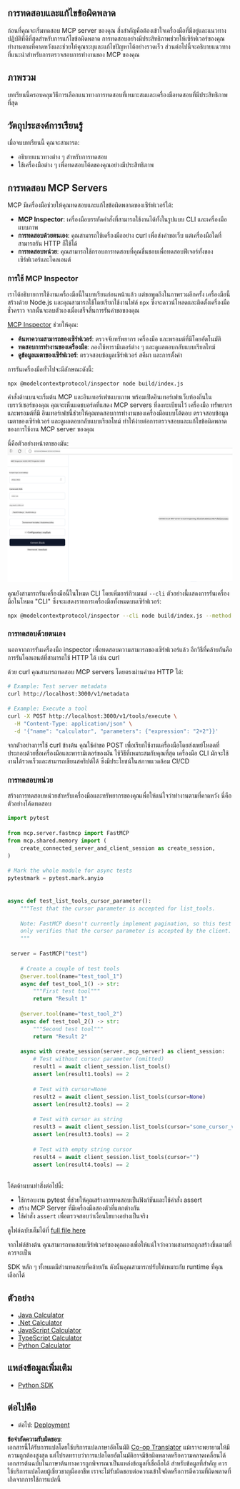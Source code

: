 <!--
CO_OP_TRANSLATOR_METADATA:
{
  "original_hash": "e25bc265a51244a7a2d93b3761543a1f",
  "translation_date": "2025-06-13T02:08:32+00:00",
  "source_file": "03-GettingStarted/08-testing/README.md",
  "language_code": "th"
}
-->
## การทดสอบและแก้ไขข้อผิดพลาด

ก่อนที่คุณจะเริ่มทดสอบ MCP server ของคุณ สิ่งสำคัญคือต้องเข้าใจเครื่องมือที่มีอยู่และแนวทางปฏิบัติที่ดีที่สุดสำหรับการแก้ไขข้อผิดพลาด การทดสอบอย่างมีประสิทธิภาพช่วยให้เซิร์ฟเวอร์ของคุณทำงานตามที่คาดหวังและช่วยให้คุณระบุและแก้ไขปัญหาได้อย่างรวดเร็ว ส่วนต่อไปนี้จะอธิบายแนวทางที่แนะนำสำหรับการตรวจสอบการทำงานของ MCP ของคุณ

## ภาพรวม

บทเรียนนี้ครอบคลุมวิธีการเลือกแนวทางการทดสอบที่เหมาะสมและเครื่องมือทดสอบที่มีประสิทธิภาพที่สุด

## วัตถุประสงค์การเรียนรู้

เมื่อจบบทเรียนนี้ คุณจะสามารถ:

- อธิบายแนวทางต่าง ๆ สำหรับการทดสอบ
- ใช้เครื่องมือต่าง ๆ เพื่อทดสอบโค้ดของคุณอย่างมีประสิทธิภาพ

## การทดสอบ MCP Servers

MCP มีเครื่องมือช่วยให้คุณทดสอบและแก้ไขข้อผิดพลาดของเซิร์ฟเวอร์ได้:

- **MCP Inspector**: เครื่องมือบรรทัดคำสั่งที่สามารถใช้งานได้ทั้งในรูปแบบ CLI และเครื่องมือแบบภาพ
- **การทดสอบด้วยตนเอง**: คุณสามารถใช้เครื่องมืออย่าง curl เพื่อส่งคำขอเว็บ แต่เครื่องมือใดที่สามารถรัน HTTP ก็ใช้ได้
- **การทดสอบหน่วย**: คุณสามารถใช้กรอบการทดสอบที่คุณชื่นชอบเพื่อทดสอบฟีเจอร์ทั้งของเซิร์ฟเวอร์และไคลเอนต์

### การใช้ MCP Inspector

เราได้อธิบายการใช้งานเครื่องมือนี้ในบทเรียนก่อนหน้าแล้ว แต่ขอพูดถึงในภาพรวมอีกครั้ง เครื่องมือนี้สร้างด้วย Node.js และคุณสามารถใช้โดยเรียกใช้งานไฟล์ `npx` ซึ่งจะดาวน์โหลดและติดตั้งเครื่องมือชั่วคราว จากนั้นจะลบตัวเองเมื่อเสร็จสิ้นการรันคำขอของคุณ

[MCP Inspector](https://github.com/modelcontextprotocol/inspector) ช่วยให้คุณ:

- **ค้นหาความสามารถของเซิร์ฟเวอร์**: ตรวจจับทรัพยากร เครื่องมือ และพรอมต์ที่มีโดยอัตโนมัติ
- **ทดสอบการทำงานของเครื่องมือ**: ลองใช้พารามิเตอร์ต่าง ๆ และดูผลตอบกลับแบบเรียลไทม์
- **ดูข้อมูลเมตาของเซิร์ฟเวอร์**: ตรวจสอบข้อมูลเซิร์ฟเวอร์ สคีมา และการตั้งค่า

การรันเครื่องมือทั่วไปจะมีลักษณะดังนี้:

```bash
npx @modelcontextprotocol/inspector node build/index.js
```

คำสั่งด้านบนจะเริ่มต้น MCP และอินเทอร์เฟซแบบภาพ พร้อมเปิดอินเทอร์เฟซเว็บท้องถิ่นในเบราว์เซอร์ของคุณ คุณจะเห็นแดชบอร์ดที่แสดง MCP servers ที่ลงทะเบียนไว้ เครื่องมือ ทรัพยากร และพรอมต์ที่มี อินเทอร์เฟซนี้ช่วยให้คุณทดสอบการทำงานของเครื่องมือแบบโต้ตอบ ตรวจสอบข้อมูลเมตาของเซิร์ฟเวอร์ และดูผลตอบกลับแบบเรียลไทม์ ทำให้ง่ายต่อการตรวจสอบและแก้ไขข้อผิดพลาดของการใช้งาน MCP server ของคุณ

นี่คือตัวอย่างหน้าตาของมัน: ![Inspector](../../../../translated_images/connect.141db0b2bd05f096fb1dd91273771fd8b2469d6507656c3b0c9df4b3c5473929.th.png)

คุณยังสามารถรันเครื่องมือนี้ในโหมด CLI โดยเพิ่มอาร์กิวเมนต์ `--cli` ตัวอย่างนี้แสดงการรันเครื่องมือในโหมด "CLI" ซึ่งจะแสดงรายการเครื่องมือทั้งหมดบนเซิร์ฟเวอร์:

```sh
npx @modelcontextprotocol/inspector --cli node build/index.js --method tools/list
```

### การทดสอบด้วยตนเอง

นอกจากการรันเครื่องมือ inspector เพื่อทดสอบความสามารถของเซิร์ฟเวอร์แล้ว อีกวิธีที่คล้ายกันคือการรันไคลเอนต์ที่สามารถใช้ HTTP ได้ เช่น curl

ด้วย curl คุณสามารถทดสอบ MCP servers โดยตรงผ่านคำขอ HTTP ได้:

```bash
# Example: Test server metadata
curl http://localhost:3000/v1/metadata

# Example: Execute a tool
curl -X POST http://localhost:3000/v1/tools/execute \
  -H "Content-Type: application/json" \
  -d '{"name": "calculator", "parameters": {"expression": "2+2"}}'
```

จากตัวอย่างการใช้ curl ข้างต้น คุณใช้คำขอ POST เพื่อเรียกใช้งานเครื่องมือโดยส่งเพย์โหลดที่ประกอบด้วยชื่อเครื่องมือและพารามิเตอร์ของมัน ใช้วิธีที่เหมาะสมกับคุณที่สุด เครื่องมือ CLI มักจะใช้งานได้รวดเร็วและสามารถเขียนสคริปต์ได้ ซึ่งมีประโยชน์ในสภาพแวดล้อม CI/CD

### การทดสอบหน่วย

สร้างการทดสอบหน่วยสำหรับเครื่องมือและทรัพยากรของคุณเพื่อให้แน่ใจว่าทำงานตามที่คาดหวัง นี่คือตัวอย่างโค้ดทดสอบ

```python
import pytest

from mcp.server.fastmcp import FastMCP
from mcp.shared.memory import (
    create_connected_server_and_client_session as create_session,
)

# Mark the whole module for async tests
pytestmark = pytest.mark.anyio


async def test_list_tools_cursor_parameter():
    """Test that the cursor parameter is accepted for list_tools.

    Note: FastMCP doesn't currently implement pagination, so this test
    only verifies that the cursor parameter is accepted by the client.
    """

 server = FastMCP("test")

    # Create a couple of test tools
    @server.tool(name="test_tool_1")
    async def test_tool_1() -> str:
        """First test tool"""
        return "Result 1"

    @server.tool(name="test_tool_2")
    async def test_tool_2() -> str:
        """Second test tool"""
        return "Result 2"

    async with create_session(server._mcp_server) as client_session:
        # Test without cursor parameter (omitted)
        result1 = await client_session.list_tools()
        assert len(result1.tools) == 2

        # Test with cursor=None
        result2 = await client_session.list_tools(cursor=None)
        assert len(result2.tools) == 2

        # Test with cursor as string
        result3 = await client_session.list_tools(cursor="some_cursor_value")
        assert len(result3.tools) == 2

        # Test with empty string cursor
        result4 = await client_session.list_tools(cursor="")
        assert len(result4.tools) == 2
    
```

โค้ดด้านบนทำสิ่งต่อไปนี้:

- ใช้กรอบงาน pytest ที่ช่วยให้คุณสร้างการทดสอบเป็นฟังก์ชันและใช้คำสั่ง assert
- สร้าง MCP Server ที่มีเครื่องมือสองตัวที่แตกต่างกัน
- ใช้คำสั่ง `assert` เพื่อตรวจสอบว่าเงื่อนไขบางอย่างเป็นจริง

ดูไฟล์ฉบับเต็มได้ที่ [full file here](https://github.com/modelcontextprotocol/python-sdk/blob/main/tests/client/test_list_methods_cursor.py)

จากไฟล์ข้างต้น คุณสามารถทดสอบเซิร์ฟเวอร์ของคุณเองเพื่อให้แน่ใจว่าความสามารถถูกสร้างขึ้นตามที่ควรจะเป็น

SDK หลัก ๆ ทั้งหมดมีส่วนทดสอบที่คล้ายกัน ดังนั้นคุณสามารถปรับให้เหมาะกับ runtime ที่คุณเลือกได้

## ตัวอย่าง

- [Java Calculator](../samples/java/calculator/README.md)
- [.Net Calculator](../../../../03-GettingStarted/samples/csharp)
- [JavaScript Calculator](../samples/javascript/README.md)
- [TypeScript Calculator](../samples/typescript/README.md)
- [Python Calculator](../../../../03-GettingStarted/samples/python)

## แหล่งข้อมูลเพิ่มเติม

- [Python SDK](https://github.com/modelcontextprotocol/python-sdk)

## ต่อไปคือ

- ต่อไป: [Deployment](/03-GettingStarted/09-deployment/README.md)

**ข้อจำกัดความรับผิดชอบ**:  
เอกสารนี้ได้รับการแปลโดยใช้บริการแปลภาษาอัตโนมัติ [Co-op Translator](https://github.com/Azure/co-op-translator) แม้เราจะพยายามให้มีความถูกต้องสูงสุด แต่โปรดทราบว่าการแปลโดยอัตโนมัติอาจมีข้อผิดพลาดหรือความคลาดเคลื่อนได้ เอกสารต้นฉบับในภาษาต้นทางควรถูกพิจารณาเป็นแหล่งข้อมูลที่เชื่อถือได้ สำหรับข้อมูลที่สำคัญ ควรใช้บริการแปลโดยผู้เชี่ยวชาญมืออาชีพ เราจะไม่รับผิดชอบต่อความเข้าใจผิดหรือการตีความที่ผิดพลาดที่เกิดจากการใช้การแปลนี้